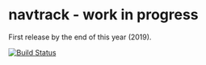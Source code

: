 # navtrack - work in progress
First release by the end of this year (2019).


[![Build Status](https://travis-ci.org/navtrack/navtrack.svg?branch=master)](https://travis-ci.org/navtrack/navtrack)
